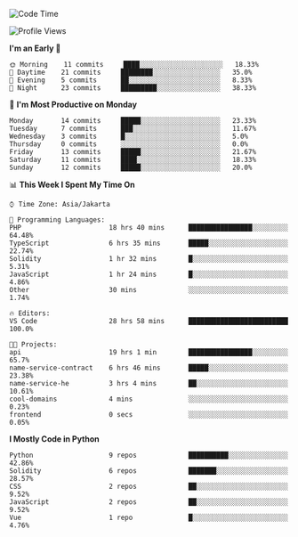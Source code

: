<!--START_SECTION:waka-->
![Code Time](http://img.shields.io/badge/Code%20Time-1%2C231%20hrs%2033%20mins-blue)

![Profile Views](http://img.shields.io/badge/Profile%20Views-0-blue)

**I'm an Early 🐤** 

```text
🌞 Morning    11 commits     ████░░░░░░░░░░░░░░░░░░░░░   18.33% 
🌆 Daytime    21 commits     ████████░░░░░░░░░░░░░░░░░   35.0% 
🌃 Evening    5 commits      ██░░░░░░░░░░░░░░░░░░░░░░░   8.33% 
🌙 Night      23 commits     █████████░░░░░░░░░░░░░░░░   38.33%

```
📅 **I'm Most Productive on Monday** 

```text
Monday       14 commits     █████░░░░░░░░░░░░░░░░░░░░   23.33% 
Tuesday      7 commits      ███░░░░░░░░░░░░░░░░░░░░░░   11.67% 
Wednesday    3 commits      █░░░░░░░░░░░░░░░░░░░░░░░░   5.0% 
Thursday     0 commits      ░░░░░░░░░░░░░░░░░░░░░░░░░   0.0% 
Friday       13 commits     █████░░░░░░░░░░░░░░░░░░░░   21.67% 
Saturday     11 commits     ████░░░░░░░░░░░░░░░░░░░░░   18.33% 
Sunday       12 commits     █████░░░░░░░░░░░░░░░░░░░░   20.0%

```


📊 **This Week I Spent My Time On** 

```text
⌚︎ Time Zone: Asia/Jakarta

💬 Programming Languages: 
PHP                      18 hrs 40 mins      ████████████████░░░░░░░░░   64.48% 
TypeScript               6 hrs 35 mins       █████░░░░░░░░░░░░░░░░░░░░   22.74% 
Solidity                 1 hr 32 mins        █░░░░░░░░░░░░░░░░░░░░░░░░   5.31% 
JavaScript               1 hr 24 mins        █░░░░░░░░░░░░░░░░░░░░░░░░   4.86% 
Other                    30 mins             ░░░░░░░░░░░░░░░░░░░░░░░░░   1.74%

🔥 Editors: 
VS Code                  28 hrs 58 mins      █████████████████████████   100.0%

🐱‍💻 Projects: 
api                      19 hrs 1 min        ████████████████░░░░░░░░░   65.7% 
name-service-contract    6 hrs 46 mins       █████░░░░░░░░░░░░░░░░░░░░   23.38% 
name-service-he          3 hrs 4 mins        ██░░░░░░░░░░░░░░░░░░░░░░░   10.61% 
cool-domains             4 mins              ░░░░░░░░░░░░░░░░░░░░░░░░░   0.23% 
frontend                 0 secs              ░░░░░░░░░░░░░░░░░░░░░░░░░   0.05%

```

**I Mostly Code in Python** 

```text
Python                   9 repos             ██████████░░░░░░░░░░░░░░░   42.86% 
Solidity                 6 repos             ███████░░░░░░░░░░░░░░░░░░   28.57% 
CSS                      2 repos             ██░░░░░░░░░░░░░░░░░░░░░░░   9.52% 
JavaScript               2 repos             ██░░░░░░░░░░░░░░░░░░░░░░░   9.52% 
Vue                      1 repo              █░░░░░░░░░░░░░░░░░░░░░░░░   4.76%

```



<!--END_SECTION:waka-->
